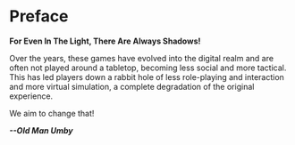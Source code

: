 # Preface

<!--add copy here-->

**For Even In The Light, There Are Always Shadows!**

Over the years, these games have evolved into the digital realm and are often not played around a tabletop, becoming less social and more tactical. This has led players down a rabbit hole of less role-playing and interaction and more virtual simulation, a complete degradation of the original experience.

We aim to change that!

***--Old Man Umby***